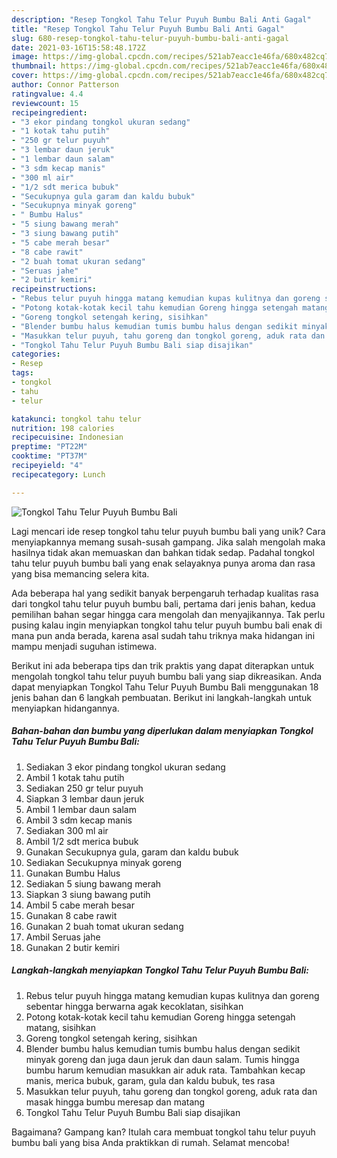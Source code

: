 ```yaml
---
description: "Resep Tongkol Tahu Telur Puyuh Bumbu Bali Anti Gagal"
title: "Resep Tongkol Tahu Telur Puyuh Bumbu Bali Anti Gagal"
slug: 680-resep-tongkol-tahu-telur-puyuh-bumbu-bali-anti-gagal
date: 2021-03-16T15:58:48.172Z
image: https://img-global.cpcdn.com/recipes/521ab7eacc1e46fa/680x482cq70/tongkol-tahu-telur-puyuh-bumbu-bali-foto-resep-utama.jpg
thumbnail: https://img-global.cpcdn.com/recipes/521ab7eacc1e46fa/680x482cq70/tongkol-tahu-telur-puyuh-bumbu-bali-foto-resep-utama.jpg
cover: https://img-global.cpcdn.com/recipes/521ab7eacc1e46fa/680x482cq70/tongkol-tahu-telur-puyuh-bumbu-bali-foto-resep-utama.jpg
author: Connor Patterson
ratingvalue: 4.4
reviewcount: 15
recipeingredient:
- "3 ekor pindang tongkol ukuran sedang"
- "1 kotak tahu putih"
- "250 gr telur puyuh"
- "3 lembar daun jeruk"
- "1 lembar daun salam"
- "3 sdm kecap manis"
- "300 ml air"
- "1/2 sdt merica bubuk"
- "Secukupnya gula garam dan kaldu bubuk"
- "Secukupnya minyak goreng"
- " Bumbu Halus"
- "5 siung bawang merah"
- "3 siung bawang putih"
- "5 cabe merah besar"
- "8 cabe rawit"
- "2 buah tomat ukuran sedang"
- "Seruas jahe"
- "2 butir kemiri"
recipeinstructions:
- "Rebus telur puyuh hingga matang kemudian kupas kulitnya dan goreng sebentar hingga berwarna agak kecoklatan, sisihkan"
- "Potong kotak-kotak kecil tahu kemudian Goreng hingga setengah matang, sisihkan"
- "Goreng tongkol setengah kering, sisihkan"
- "Blender bumbu halus kemudian tumis bumbu halus dengan sedikit minyak goreng dan juga daun jeruk dan daun salam. Tumis hingga bumbu harum kemudian masukkan air aduk rata. Tambahkan kecap manis, merica bubuk, garam, gula dan kaldu bubuk, tes rasa"
- "Masukkan telur puyuh, tahu goreng dan tongkol goreng, aduk rata dan masak hingga bumbu meresap dan matang"
- "Tongkol Tahu Telur Puyuh Bumbu Bali siap disajikan"
categories:
- Resep
tags:
- tongkol
- tahu
- telur

katakunci: tongkol tahu telur 
nutrition: 198 calories
recipecuisine: Indonesian
preptime: "PT22M"
cooktime: "PT37M"
recipeyield: "4"
recipecategory: Lunch

---
```



![Tongkol Tahu Telur Puyuh Bumbu Bali](https://img-global.cpcdn.com/recipes/521ab7eacc1e46fa/680x482cq70/tongkol-tahu-telur-puyuh-bumbu-bali-foto-resep-utama.jpg)

Lagi mencari ide resep tongkol tahu telur puyuh bumbu bali yang unik? Cara menyiapkannya memang susah-susah gampang. Jika salah mengolah maka hasilnya tidak akan memuaskan dan bahkan tidak sedap. Padahal tongkol tahu telur puyuh bumbu bali yang enak selayaknya punya aroma dan rasa yang bisa memancing selera kita.



Ada beberapa hal yang sedikit banyak berpengaruh terhadap kualitas rasa dari tongkol tahu telur puyuh bumbu bali, pertama dari jenis bahan, kedua pemilihan bahan segar hingga cara mengolah dan menyajikannya. Tak perlu pusing kalau ingin menyiapkan tongkol tahu telur puyuh bumbu bali enak di mana pun anda berada, karena asal sudah tahu triknya maka hidangan ini mampu menjadi suguhan istimewa.


Berikut ini ada beberapa tips dan trik praktis yang dapat diterapkan untuk mengolah tongkol tahu telur puyuh bumbu bali yang siap dikreasikan. Anda dapat menyiapkan Tongkol Tahu Telur Puyuh Bumbu Bali menggunakan 18 jenis bahan dan 6 langkah pembuatan. Berikut ini langkah-langkah untuk menyiapkan hidangannya.

<!--inarticleads1-->

##### Bahan-bahan dan bumbu yang diperlukan dalam menyiapkan Tongkol Tahu Telur Puyuh Bumbu Bali:

1. Sediakan 3 ekor pindang tongkol ukuran sedang
1. Ambil 1 kotak tahu putih
1. Sediakan 250 gr telur puyuh
1. Siapkan 3 lembar daun jeruk
1. Ambil 1 lembar daun salam
1. Ambil 3 sdm kecap manis
1. Sediakan 300 ml air
1. Ambil 1/2 sdt merica bubuk
1. Gunakan Secukupnya gula, garam dan kaldu bubuk
1. Sediakan Secukupnya minyak goreng
1. Gunakan  Bumbu Halus
1. Sediakan 5 siung bawang merah
1. Siapkan 3 siung bawang putih
1. Ambil 5 cabe merah besar
1. Gunakan 8 cabe rawit
1. Gunakan 2 buah tomat ukuran sedang
1. Ambil Seruas jahe
1. Gunakan 2 butir kemiri




<!--inarticleads2-->

##### Langkah-langkah menyiapkan Tongkol Tahu Telur Puyuh Bumbu Bali:

1. Rebus telur puyuh hingga matang kemudian kupas kulitnya dan goreng sebentar hingga berwarna agak kecoklatan, sisihkan
1. Potong kotak-kotak kecil tahu kemudian Goreng hingga setengah matang, sisihkan
1. Goreng tongkol setengah kering, sisihkan
1. Blender bumbu halus kemudian tumis bumbu halus dengan sedikit minyak goreng dan juga daun jeruk dan daun salam. Tumis hingga bumbu harum kemudian masukkan air aduk rata. Tambahkan kecap manis, merica bubuk, garam, gula dan kaldu bubuk, tes rasa
1. Masukkan telur puyuh, tahu goreng dan tongkol goreng, aduk rata dan masak hingga bumbu meresap dan matang
1. Tongkol Tahu Telur Puyuh Bumbu Bali siap disajikan




Bagaimana? Gampang kan? Itulah cara membuat tongkol tahu telur puyuh bumbu bali yang bisa Anda praktikkan di rumah. Selamat mencoba!
